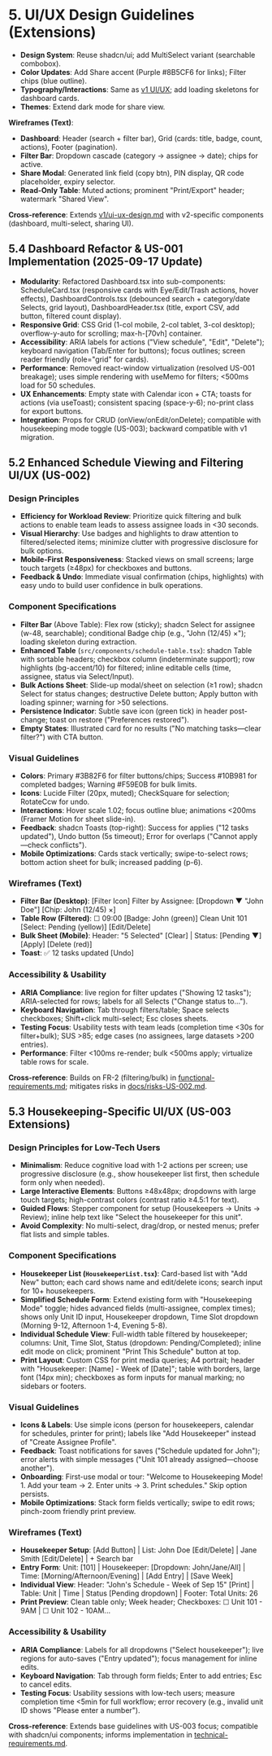 # 5. UI/UX Design Guidelines (Extensions)

- **Design System**: Reuse shadcn/ui; add MultiSelect variant (searchable combobox).
- **Color Updates**: Add Share accent (Purple #8B5CF6 for links); Filter chips (blue outline).
- **Typography/Interactions**: Same as [v1 UI/UX](../v1/ui-ux-design.md); add loading skeletons for dashboard cards.
- **Themes**: Extend dark mode for share view.

**Wireframes (Text)**:
- **Dashboard**: Header (search + filter bar), Grid (cards: title, badge, count, actions), Footer (pagination).
- **Filter Bar**: Dropdown cascade (category → assignee → date); chips for active.
- **Share Modal**: Generated link field (copy btn), PIN display, QR code placeholder, expiry selector.
- **Read-Only Table**: Muted actions; prominent "Print/Export" header; watermark "Shared View".

**Cross-reference**: Extends [v1/ui-ux-design.md](../v1/ui-ux-design.md) with v2-specific components (dashboard, multi-select, sharing UI).

## 5.4 Dashboard Refactor & US-001 Implementation (2025-09-17 Update)
- **Modularity**: Refactored Dashboard.tsx into sub-components: ScheduleCard.tsx (responsive cards with Eye/Edit/Trash actions, hover effects), DashboardControls.tsx (debounced search + category/date Selects, grid layout), DashboardHeader.tsx (title, export CSV, add button, filtered count display).
- **Responsive Grid**: CSS Grid (1-col mobile, 2-col tablet, 3-col desktop); overflow-y-auto for scrolling; max-h-[70vh] container.
- **Accessibility**: ARIA labels for actions ("View schedule", "Edit", "Delete"); keyboard navigation (Tab/Enter for buttons); focus outlines; screen reader friendly (role="grid" for cards).
- **Performance**: Removed react-window virtualization (resolved US-001 breakage); uses simple rendering with useMemo for filters; <500ms load for 50 schedules.
- **UX Enhancements**: Empty state with Calendar icon + CTA; toasts for actions (via useToast); consistent spacing (space-y-6); no-print class for export buttons.
- **Integration**: Props for CRUD (onView/onEdit/onDelete); compatible with housekeeping mode toggle (US-003); backward compatible with v1 migration.

## 5.2 Enhanced Schedule Viewing and Filtering UI/UX (US-002)

### Design Principles
- **Efficiency for Workload Review**: Prioritize quick filtering and bulk actions to enable team leads to assess assignee loads in <30 seconds.
- **Visual Hierarchy**: Use badges and highlights to draw attention to filtered/selected items; minimize clutter with progressive disclosure for bulk options.
- **Mobile-First Responsiveness**: Stacked views on small screens; large touch targets (≥48px) for checkboxes and buttons.
- **Feedback & Undo**: Immediate visual confirmation (chips, highlights) with easy undo to build user confidence in bulk operations.

### Component Specifications
- **Filter Bar** (Above Table): Flex row (sticky); shadcn Select for assignee (w-48, searchable); conditional Badge chip (e.g., "John (12/45) ×"); loading skeleton during extraction.
- **Enhanced Table** (`src/components/schedule-table.tsx`): shadcn Table with sortable headers; checkbox column (indeterminate support); row highlights (bg-accent/10) for filtered; inline editable cells (time, assignee, status via Select/Input).
- **Bulk Actions Sheet**: Slide-up modal/sheet on selection (≥1 row); shadcn Select for status changes; destructive Delete button; Apply button with loading spinner; warning for >50 selections.
- **Persistence Indicator**: Subtle save icon (green tick) in header post-change; toast on restore ("Preferences restored").
- **Empty States**: Illustrated card for no results ("No matching tasks—clear filter?") with CTA button.

### Visual Guidelines
- **Colors**: Primary #3B82F6 for filter buttons/chips; Success #10B981 for completed badges; Warning #F59E0B for bulk limits.
- **Icons**: Lucide Filter (20px, muted); CheckSquare for selection; RotateCcw for undo.
- **Interactions**: Hover scale 1.02; focus outline blue; animations <200ms (Framer Motion for sheet slide-in).
- **Feedback**: shadcn Toasts (top-right): Success for applies ("12 tasks updated"), Undo button (5s timeout); Error for overlaps ("Cannot apply—check conflicts").
- **Mobile Optimizations**: Cards stack vertically; swipe-to-select rows; bottom action sheet for bulk; increased padding (p-6).

### Wireframes (Text)
- **Filter Bar (Desktop)**: [Filter Icon] Filter by Assignee: [Dropdown ▼ "John Doe"] [Chip: John (12/45) ×]
- **Table Row (Filtered)**: ☐ 09:00 [Badge: John (green)] Clean Unit 101 [Select: Pending (yellow)] [Edit/Delete]
- **Bulk Sheet (Mobile)**: Header: "5 Selected" [Clear] | Status: [Pending ▼] [Apply] [Delete (red)]
- **Toast**: ✅ 12 tasks updated [Undo]

### Accessibility & Usability
- **ARIA Compliance**: live region for filter updates ("Showing 12 tasks"); ARIA-selected for rows; labels for all Selects ("Change status to...").
- **Keyboard Navigation**: Tab through filters/table; Space selects checkboxes; Shift+click multi-select; Esc closes sheets.
- **Testing Focus**: Usability tests with team leads (completion time <30s for filter+bulk); SUS >85; edge cases (no assignees, large datasets >200 entries).
- **Performance**: Filter <100ms re-render; bulk <500ms apply; virtualize table rows for scale.

**Cross-reference**: Builds on FR-2 (filtering/bulk) in [functional-requirements.md](./functional-requirements.md); mitigates risks in [docs/risks-US-002.md](../docs/risks-US-002.md).

## 5.3 Housekeeping-Specific UI/UX (US-003 Extensions)

### Design Principles for Low-Tech Users
- **Minimalism**: Reduce cognitive load with 1-2 actions per screen; use progressive disclosure (e.g., show housekeeper list first, then schedule form only when needed).
- **Large Interactive Elements**: Buttons ≥48x48px; dropdowns with large touch targets; high-contrast colors (contrast ratio ≥4.5:1 for text).
- **Guided Flows**: Stepper component for setup (Housekeepers → Units → Review); inline help text like "Select the housekeeper for this unit".
- **Avoid Complexity**: No multi-select, drag/drop, or nested menus; prefer flat lists and simple tables.

### Component Specifications
- **Housekeeper List (`HousekeeperList.tsx`)**: Card-based list with "Add New" button; each card shows name and edit/delete icons; search input for 10+ housekeepers.
- **Simplified Schedule Form**: Extend existing form with "Housekeeping Mode" toggle; hides advanced fields (multi-assignee, complex times); shows only Unit ID input, Housekeeper dropdown, Time Slot dropdown (Morning 9-12, Afternoon 1-4, Evening 5-8).
- **Individual Schedule View**: Full-width table filtered by housekeeper; columns: Unit, Time Slot, Status (dropdown: Pending/Completed); inline edit mode on click; prominent "Print This Schedule" button at top.
- **Print Layout**: Custom CSS for print media queries; A4 portrait; header with "Housekeeper: [Name] - Week of [Date]"; table with borders, large font (14px min); checkboxes as form inputs for manual marking; no sidebars or footers.

### Visual Guidelines
- **Icons & Labels**: Use simple icons (person for housekeepers, calendar for schedules, printer for print); labels like "Add Housekeeper" instead of "Create Assignee Profile".
- **Feedback**: Toast notifications for saves ("Schedule updated for John"); error alerts with simple messages ("Unit 101 already assigned—choose another").
- **Onboarding**: First-use modal or tour: "Welcome to Housekeeping Mode! 1. Add your team → 2. Enter units → 3. Print schedules." Skip option persists.
- **Mobile Optimizations**: Stack form fields vertically; swipe to edit rows; pinch-zoom friendly print preview.

### Wireframes (Text)
- **Housekeeper Setup**: [Add Button] | List: John Doe [Edit/Delete] | Jane Smith [Edit/Delete] | + Search bar
- **Entry Form**: Unit: [101] | Housekeeper: [Dropdown: John/Jane/All] | Time: [Morning/Afternoon/Evening] | [Add Entry] | [Save Week]
- **Individual View**: Header: "John's Schedule - Week of Sep 15" [Print] | Table: Unit | Time | Status [Pending dropdown] | Footer: Total Units: 26
- **Print Preview**: Clean table only; Week header; Checkboxes: ☐ Unit 101 - 9AM | ☐ Unit 102 - 10AM...

### Accessibility & Usability
- **ARIA Compliance**: Labels for all dropdowns ("Select housekeeper"); live regions for auto-saves ("Entry updated"); focus management for inline edits.
- **Keyboard Navigation**: Tab through form fields; Enter to add entries; Esc to cancel edits.
- **Testing Focus**: Usability sessions with low-tech users; measure completion time <5min for full workflow; error recovery (e.g., invalid unit ID shows "Please enter a number").

**Cross-reference**: Extends base guidelines with US-003 focus; compatible with shadcn/ui components; informs implementation in [technical-requirements.md](./technical-requirements.md).
